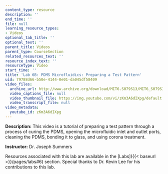 ```yaml
---
content_type: resource
description: ''
end_time: ''
file: null
learning_resource_types:
- Videos
optional_tab_title: ''
optional_text: ''
parent_title: Videos
parent_type: CourseSection
related_resources_text: ''
resource_index_text: ''
resourcetype: Video
start_time: ''
title: 'Lab 6B: PDMS Microfluidics: Preparing a Test Pattern'
uid: 79788d66-b50e-4144-0e01-da045df58409
video_files:
  archive_url: http://www.archive.org/download/MIT6.S079S13/MIT6_S079S13_lab06B_300k.mp4
  video_captions_file: null
  video_thumbnail_file: https://img.youtube.com/vi/zKm3A6dIXpg/default.jpg
  video_transcript_file: null
video_metadata:
  youtube_id: zKm3A6dIXpg
---
```


**Description:** This video is a tutorial of preparing a test pattern through a process of curing the PDMS, opening the microfluidic inlet and outlet ports, cleaning the PDMS, bonding it to glass, and using corona treatment.

**Instructor:** Dr. Joseph Summers

Resources associated with this lab are available in the [Labs]({{< baseurl >}}/pages/labs#6) section. Special thanks to Dr. Kevin Lee for his contributions to this lab.
